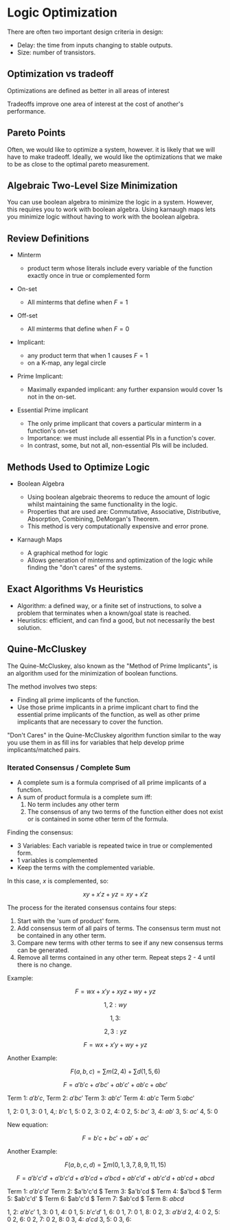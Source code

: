 # Logic Optimization

There are often two important design criteria in design:

- Delay: the time from inputs changing to stable outputs.
- Size: number of transistors.

## Optimization vs tradeoff

Optimizations are defined as better in all areas of interest

Tradeoffs improve one area of interest at the cost of another's performance.

## Pareto Points

Often, we would like to optimize a system, however. it is likely that we will
have to make tradeoff. Ideally, we would like the optimizations that we make to
be as close to the optimal pareto measurement.

## Algebraic Two-Level Size Minimization

You can use boolean algebra to minimize the logic in a system. However, this
requires you to work with boolean algebra. Using karnaugh maps lets you minimize
logic without having to work with the boolean algebra.

## Review Definitions

- Minterm

  - product term whose literals include every variable of the function exactly
    once in true or complemented form

- On-set

  - All minterms that define when $F=1$

- Off-set

  - All minterms that define when $F=0$

- Implicant:

  - any product term that when 1 causes $F=1$
  - on a K-map, any legal circle

- Prime Implicant:

  - Maximally expanded implicant: any further expansion would cover 1s not in
    the on-set.

- Essential Prime implicant
  - The only prime implicant that covers a particular minterm in a function's
    on=set
  - Importance: we must include all essential PIs in a function's cover.
  - In contrast, some, but not all, non-essential PIs will be included.

## Methods Used to Optimize Logic

- Boolean Algebra

  - Using boolean algebraic theorems to reduce the amount of logic whilst
    maintaining the same functionality in the logic.
  - Properties that are used are: Commutative, Associative, Distributive,
    Absorption, Combining, DeMorgan's Theorem.
  - This method is very computationally expensive and error prone.

- Karnaugh Maps
  - A graphical method for logic
  - Allows generation of minterms and optimization of the logic while finding
    the "don't cares" of the systems.

## Exact Algorithms Vs Heuristics

- Algorithm: a defined way, or a finite set of instructions, to solve a problem
  that terminates when a known/goal state is reached.
- Heuristics: efficient, and can find a good, but not necessarily the best
  solution.

## Quine-McCluskey

The Quine-McCluskey, also known as the "Method of Prime Implicants", is an
algorithm used for the minimization of boolean functions.

The method involves two steps:

- Finding all prime implicants of the function.
- Use those prime implicants in a prime implicant chart to find the essential
  prime implicants of the function, as well as other prime implicants that are
  necessary to cover the function.

"Don't Cares" in the Quine-McCluskey algorithm function similar to the way you
use them in as fill ins for variables that help develop prime implicants/matched
pairs.

### Iterated Consensus / Complete Sum

- A complete sum is a formula comprised of all prime implicants of a function.
- A sum of product formula is a complete sum iff:
  1. No term includes any other term
  2. The consensus of any two terms of the function either does not exist or is
     contained in some other term of the formula.

Finding the consensus:

- 3 Variables: Each variable is repeated twice in true or complemented form.
- 1 variables is complemented
- Keep the terms with the complemented variable.

In this case, $x$ is complemented, so:

$$xy + x'z + yz = xy + x'z$$

The process for the iterated consensus contains four steps:

1. Start with the 'sum of product' form.
2. Add consensus term of all pairs of terms. The consensus term must not be
   contained in any other term.
3. Compare new terms with other terms to see if any new consensus terms can be
   generated.
4. Remove all terms contained in any other term. Repeat steps 2 - 4 until there
   is no change.

Example:

$$F = wx + x'y + xyz + wy + yz$$

$$1, 2: wy$$

$$1, 3: $$

$$2, 3: yz$$

$$F = wx + x'y + wy + yz$$

Another Example:

$$F(a, b, c) = \sum m(2, 4) + \sum d (1, 5, 6)$$

$$F = a'b'c + a'bc' + ab'c' + ab'c + abc'$$

Term 1: $a'b'c$, Term 2: $a'bc'$ Term 3: $ab'c'$ Term 4: $ab'c$ Term 5:$abc'$

1, 2: 0
1, 3: 0
1, 4,: $b'c$
1, 5: 0
2, 3: 0
2, 4: 0
2, 5: $bc'$
3, 4: $ab'$
3, 5: $ac'$
4, 5: 0

New equation:

$$F = b'c + bc' + ab' + ac'$$

Another Example:

$$F(a, b, c, d) = \sum m (0, 1, 3, 7, 8, 9, 11, 15) $$

$$F = a'b'c'd' + a'b'c'd + a'b'cd + a'bcd + ab'c'd' + ab'c'd + ab'cd + abcd$$


Term 1: $a'b'c'd'$ 
Term 2: $a'b'c'd $ 
Term 3: $a'b'cd $ 
Term 4: $a'bcd $ 
Term 5: $ab'c'd' $ 
Term 6: $ab'c'd $ 
Term 7: $ab'cd $ 
Term 8: $abcd$

1, 2: $a'b'c'$
1, 3: 0
1, 4: 0
1, 5: $b'c'd'$
1, 6: 0
1, 7: 0
1, 8: 0
2, 3: $a'b'd$
2, 4: 0
2, 5: 0
2, 6: 0
2, 7: 0
2, 8: 0
3, 4: $a'cd$
3, 5: 0
3, 6: 

